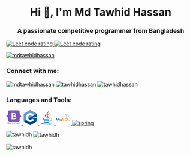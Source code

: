 <h1 align="center">Hi 👋, I'm Md Tawhid Hassan</h1>
<h3 align="center">A passionate competitive programmer from Bangladesh</h3>

<p align="left">
  <a href="https://leetcode.com/tawhidhassan/">
    <img src="https://cp-logo.vercel.app/leetcode/tawhidhassan" alt="Leet code rating" />
  </a>
  <a href="https://codeforces.com/profile/tawhidhassan">
    <img src="https://raw.githubusercontent.com/tawhidhassan/cf-stats/main/output/rating.svg" alt="Leet code rating" />
  </a>

</p>


<p align="left"> <a href="https://twitter.com/mdtawhidhassan" target="blank"><img src="https://img.shields.io/twitter/follow/mdtawhidhassan?logo=twitter&style=for-the-badge" alt="mdtawhidhassan" /></a> </p>

<h3 align="left">Connect with me:</h3>
<p align="left">
<a href="https://twitter.com/mdtawhidhassan" target="blank"><img align="center" src="https://raw.githubusercontent.com/rahuldkjain/github-profile-readme-generator/master/src/images/icons/Social/twitter.svg" alt="mdtawhidhassan" height="30" width="40" /></a>
<a href="https://codeforces.com/profile/tawhidhassan" target="blank"><img align="center" src="https://raw.githubusercontent.com/rahuldkjain/github-profile-readme-generator/master/src/images/icons/Social/codeforces.svg" alt="tawhidhassan" height="30" width="40" /></a>
<a href="https://www.leetcode.com/tawhidhassan" target="blank"><img align="center" src="https://raw.githubusercontent.com/rahuldkjain/github-profile-readme-generator/master/src/images/icons/Social/leet-code.svg" alt="tawhidhassan" height="30" width="40" /></a>
</p>

<h3 align="left">Languages and Tools:</h3>
<p align="left"> <a href="https://getbootstrap.com" target="_blank" rel="noreferrer"> <img src="https://raw.githubusercontent.com/devicons/devicon/master/icons/bootstrap/bootstrap-plain-wordmark.svg" alt="bootstrap" width="40" height="40"/> </a> <a href="https://www.w3schools.com/cpp/" target="_blank" rel="noreferrer"> <img src="https://raw.githubusercontent.com/devicons/devicon/master/icons/cplusplus/cplusplus-original.svg" alt="cplusplus" width="40" height="40"/> </a> <a href="https://www.java.com" target="_blank" rel="noreferrer"> <img src="https://raw.githubusercontent.com/devicons/devicon/master/icons/java/java-original.svg" alt="java" width="40" height="40"/> </a> <a href="https://www.mysql.com/" target="_blank" rel="noreferrer"> <img src="https://raw.githubusercontent.com/devicons/devicon/master/icons/mysql/mysql-original-wordmark.svg" alt="mysql" width="40" height="40"/> </a> <a href="https://spring.io/" target="_blank" rel="noreferrer"> <img src="https://www.vectorlogo.zone/logos/springio/springio-icon.svg" alt="spring" width="40" height="40"/> </a> </p>

<p><img align="left" src="https://github-readme-stats.vercel.app/api/top-langs?username=tawhidh&show_icons=true&locale=en&layout=compact" alt="tawhidh" /></p>

<p>&nbsp;<img align="center" src="https://github-readme-stats.vercel.app/api?username=tawhidh&show_icons=true&locale=en" alt="tawhidh" /></p>

<p><img align="center" src="https://github-readme-streak-stats.herokuapp.com/?user=tawhidh&" alt="tawhidh" /></p>
